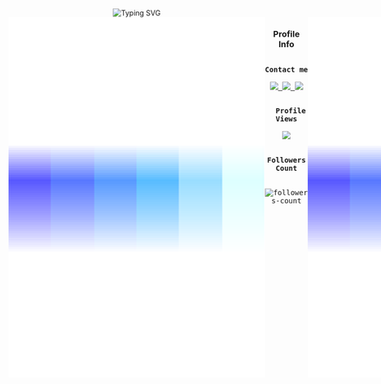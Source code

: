 
<!-- Banner --->
<!--<div align="center">
  <!--<img width="1000" height="200" alt="profile_banner" src="./assets/Animated_Profile_Banner.gif" align="middle"> --->
  <!--<img width="100" height="200" alt="profile_banner" src="https://capsule-render.vercel.app/api?type=venom&height=300&color=gradient&text=✋😃%20Hey%20there&animation=fadeIn&fontColor=fff&descAlign=50&descAlignY=50&fontSize=70&reversal=false"/>
</div>
 --->

<div align="center">
  <img src="https://readme-typing-svg.demolab.com?font=Fira+Code&size=60&duration=1000&pause=1000&color=A9FEF7&center=true&vCenter=true&width=1000&lines=✋😃+Hey+there+I'm+Vustron;A+full-stack-developer;I+like+learning+new+stuffs;Interested+on+new+tech;Studying+BSIT;Watching+anime;Play+rts+games" alt="Typing SVG" width="100%" height="100px" align="center">
</div>

<!-- Main -->
<section markdown="3" style="display: flex;">

<!-- Hero -->
<br>
<div align="center">
   
</div> 
<!-- Hero -->

<!-- About me -->
<br>
<img src="./assets/border_separator.gif">


<!-- Connect with me
<br>
<img src="./assets/border_separator.gif">
 -->
 

<div align="center">
  <h3>Profile Info</h3>
  <kbd>
     <div align="center">
         <p>
       <br>
         <strong>Contact me</strong>  
       <br>
       <br>
         <a href="mailto:vustronvustronus@gmail.com">
            <img src="https://skillicons.dev/icons?i=gmail"  width="auto" height="auto"/>
          </a>
           <a href="https://github.com/Vustron">
            <img src="https://skillicons.dev/icons?i=github"  width="auto" height="auto"/>
          </a>
          <a href="https://www.linkedin.com/in/vustron">
            <img src="https://skillicons.dev/icons?i=linkedin"  width="auto" height="auto"/>
          </a>
         </p>
     </div> 
   </kbd>
  <kbd>
     <div align="center">
         <p>
       <br> 
         <strong>Profile Views</strong>  
       <br>
       <br>
           <img src="https://profile-counter.glitch.me/Vustron/count.svg" width="350px" />
         </p>
     </div> 
   </kbd>
   <kbd>
     <div align="center">
         <p>
       <br>
         <strong>Followers Count</strong>
       <br>
       <br>
       <br>
          <img src="https://img.shields.io/github/followers/Vustron?label=Followers&style=social" alt="followers-count" width="150px"> 
       <br>
       <br>
         </p>
     </div> 
  </kbd>
</div>

<br>
<div align="center">
  <img src="./assets/terminal.gif" />
</div>

<!-- Connect with me


<!-- Language and Tools -->
<br>
<img src="./assets/border_separator.gif">


<div align="center">
  <h3>Technologies and Tools</h3>
 <kbd>
     <div align="center">
         <p>
       <br>
         <strong>Programming Languages that I know </strong>  
       <br>
       <br>
           <img src="https://skillicons.dev/icons?i=javascript,typescript,php,dart,python,go" />
         </p>
     </div> 
  </kbd>
  <kbd>
     <div align="center">
         <p>
       <br>
         <strong>Frontend Tech that I use</strong>  
       <br>
       <br>
           <img src="https://skillicons.dev/icons?i=react,nextjs,tailwind" />
         </p>
     </div> 
  </kbd>
  <kbd>
     <div align="center">
         <p>
       <br>
         <strong>Backend Tech that I use</strong>  
       <br>
       <br>
           <img src="https://skillicons.dev/icons?i=firebase,postgres,mongodb,fastapi,prisma" />
         </p>
     </div> 
  </kbd>
  <kbd>
     <div align="center">
         <p>
       <br>
         <strong>For Machine-Learning</strong>  
       <br>
       <br>
           <img src="https://skillicons.dev/icons?i=tensorflow,anaconda,sklearn" />
         </p>
     </div> 
  </kbd>
  <kbd>
     <div align="center">
         <p>
       <br>
         <strong>For Mobile</strong>  
       <br>
       <br>
           <img src="https://skillicons.dev/icons?i=flutter" />
         </p>
     </div> 
  </kbd>
  <kbd>
     <div align="center">
         <p>
       <br>
         <strong>Deployment, Designing, and other Tools</strong>  
       <br>
       <br>
           <img src="https://skillicons.dev/icons?i=vscode,vercel,powershell,npm,bun,nodejs,github,git,gcp,figma,gradle" />
         </p>
     </div> 
  </kbd>
</div>
<!-- Language and Tools -->

<!-- Github Stats -->
<br>
<img src="./assets/border_separator.gif">


<div align="center">
  <h3>Github Stats</h3>
  <img src="http://github-profile-summary-cards.vercel.app/api/cards/profile-details?username=Vustron&theme=tokyonight" width="auto" height="auto" />
  <img src="https://streak-stats.demolab.com?user=Vustron&date_format=j%2Fn%5B%2FY%5D&card_width=700&hide_border=true&theme=tokyonight" width="auto" height="auto" />
  <img src="http://github-profile-summary-cards.vercel.app/api/cards/repos-per-language?username=Vustron&theme=tokyonight" width="auto" height="auto" />
  <img src="http://github-profile-summary-cards.vercel.app/api/cards/most-commit-language?username=Vustron&theme=tokyonight" width="auto" height="auto" />
  <img src="http://github-profile-summary-cards.vercel.app/api/cards/stats?username=Vustron&theme=tokyonight" width="auto" height="auto" />
  <img src="http://github-profile-summary-cards.vercel.app/api/cards/productive-time?username=Vustron&utcOffset=+8.0&theme=tokyonight" width="auto" height="auto" />
  <img src="https://github-readme-stats.vercel.app/api/wakatime?username=Vustron&hide_border=true&show_icons=true&theme=tokyonight&layout=compact&card_width=900" width="auto" height="auto" />
  <img src="https://github-profile-trophy.vercel.app/?username=Vustron&column=-1&rank=-?&no-frame=true&margin-w=10&theme=tokyonight" />      
</div>

<!-- Github Stats 
<div align="center" display="flex">
  <img src="./assets/coding.gif" width="10%" align="left">
  <img src="./assets/coding2.gif" width="15%" align="right">
  <h2>🐍 A Snake Eating my Contributions Graph</h2>
</div>

<div align="center">
  <img src="https://github.com/Vustron/Vustron/blob/850fd8b76097910dce2a65d40347ed627bade2c3/github-contribution-grid-snake.gif">
</div>-->

<!-- Github Stats -->

<!-- Projects -->
<br>
<img src="./assets/border_separator.gif">


  <div align="center">
    <h3>Projects</h3>
    <img src="https://github-readme-stats.vercel.app/api/pin/?username=Vustron&repo=Flutter-CatTalk&hide_border=true&theme=tokyonight" width="34%" height="auto" style="display: inline;"/>
    <img src="https://github-readme-stats.vercel.app/api/pin/?username=Vustron&repo=Finance-Manager&hide_border=true&theme=tokyonight" width="34%" height="auto" style="display: inline;"/>
  </div>
  
  <div align="center">
    <img src="https://github-readme-stats.vercel.app/api/pin/?username=Vustron&repo=React-Instagram-Clone&hide_border=true&theme=tokyonight" width="34%" height="auto" style="display: inline;"/>
    <img src="https://github-readme-stats.vercel.app/api/pin/?username=vustron&repo=Flutter-Gasto-Notes&hide_border=true&theme=tokyonight" width="34%" height="auto" style="display: inline;"/>
  </div>

  <div align="center">
    <img src="https://github-readme-stats.vercel.app/api/pin/?username=Vustron&repo=Flutter-World-Time&hide_border=true&theme=tokyonight" width="34%" height="auto" style="display: inline;"/>
    <img src="https://github-readme-stats.vercel.app/api/pin/?username=Vustron&repo=PHP-OOP-MongoDB-CRUD&hide_border=true&theme=tokyonight" width="34%" height="auto" style="display: inline;"/>
  </div>

   <div align="center">
    <img src="https://github-readme-stats.vercel.app/api/pin/?username=Vustron&repo=Phonebook-Management-System&hide_border=true&theme=tokyonight" width="34%" height="auto" style="display: inline;"/>
    <img src="https://github-readme-stats.vercel.app/api/pin/?username=Vustron&repo=EIMS&hide_border=true&theme=tokyonight" width="34%" height="auto" style="display: inline;"/>
  </div>

  <div align="center">
    <img src="https://github-readme-stats.vercel.app/api/pin/?username=Vustron&repo=Threads-Clone&hide_border=true&theme=tokyonight" width="34%" height="auto" style="display: inline;"/>
    <img src="https://github-readme-stats.vercel.app/api/pin/?username=Vustron&repo=Discord-Clone&hide_border=true&theme=tokyonight" width="34%" height="auto" style="display: inline;"/>
  </div>

   <div align="center">
    <img src="https://github-readme-stats.vercel.app/api/pin/?username=Vustron&repo=Next-JS-E-Commerce-Store&hide_border=true&theme=tokyonight" width="34%" height="auto" style="display: inline;"/>
    <img src="https://github-readme-stats.vercel.app/api/pin/?username=Vustron&repo=Next-JS-E-Commerce&hide_border=true&theme=tokyonight" width="34%" height="auto" style="display: inline;"/>
  </div>

  <div align="center">
    <img src="https://github-readme-stats.vercel.app/api/pin/?username=Vustron&repo=Messenger_Clone&hide_border=true&theme=tokyonight" width="34%" height="auto" style="display: inline;"/>
    <img src="https://github-readme-stats.vercel.app/api/pin/?username=Vustron&repo=todo-list-react-go-client&hide_border=true&theme=tokyonight" width="34%" height="auto" style="display: inline;"/>
  </div>
  
</section>

